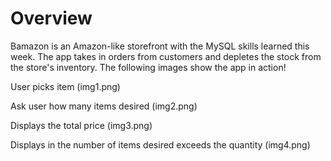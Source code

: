 # Overview
Bamazon is an Amazon-like storefront with the MySQL skills learned this week. The app takes in orders from customers and depletes the stock from the store's inventory. The following images show the app in action!

User picks item
(img1.png)

Ask user how many items desired
(img2.png)

Displays the total price
(img3.png)

Displays in the number of items desired exceeds the quantity
(img4.png)